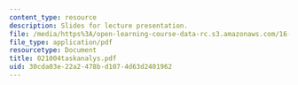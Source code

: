 ```yaml
---
content_type: resource
description: Slides for lecture presentation.
file: /media/https%3A/open-learning-course-data-rc.s3.amazonaws.com/16-422-human-supervisory-control-of-automated-systems-spring-2004/30cda03e22a2478bd1074d63d2401962_021004taskanalys.pdf
file_type: application/pdf
resourcetype: Document
title: 021004taskanalys.pdf
uid: 30cda03e-22a2-478b-d107-4d63d2401962
---
```

